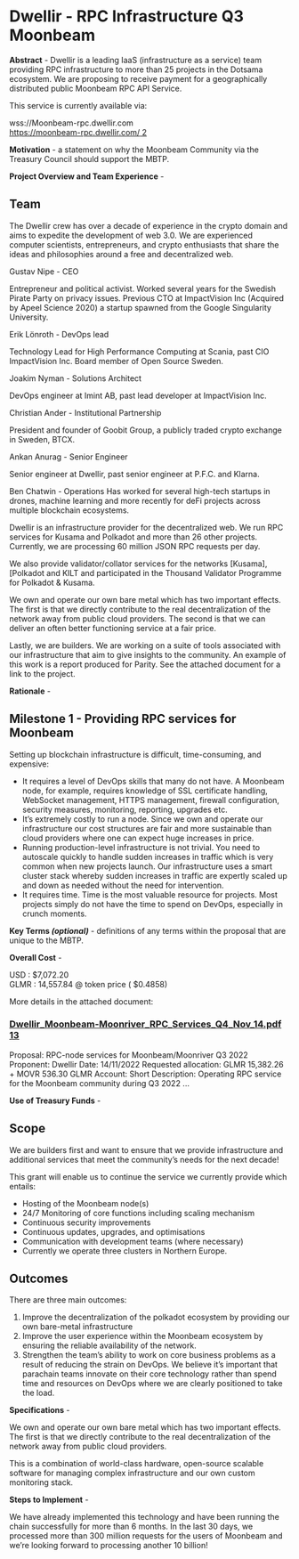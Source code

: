 # Dwellir - RPC Infrastructure Q3 Moonbeam

**Abstract**  - Dwellir is a leading IaaS (infrastructure as a service) team providing RPC infrastructure to more than 25 projects in the Dotsama ecosystem. We are proposing to receive payment for a geographically distributed public Moonbeam RPC API Service.

This service is currently available via:

wss://Moonbeam-rpc.dwellir.com  
[https://moonbeam-rpc.dwellir.com/  2](https://moonbeam-rpc.dwellir.com/)

**Motivation**  - a statement on why the Moonbeam Community via the Treasury Council should support the MBTP.

**Project Overview and Team Experience**  -

## Team

The Dwellir crew has over a decade of experience in the crypto domain and aims to expedite the development of web 3.0. We are experienced computer scientists, entrepreneurs, and crypto enthusiasts that share the ideas and philosophies around a free and decentralized web.

Gustav Nipe - CEO

Entrepreneur and political activist. Worked several years for the Swedish Pirate Party on privacy issues. Previous CTO at ImpactVision Inc (Acquired by Apeel Science 2020) a startup spawned from the Google Singularity University.

Erik Lönroth - DevOps lead

Technology Lead for High Performance Computing at Scania, past CIO ImpactVision Inc. Board member of Open Source Sweden.

Joakim Nyman - Solutions Architect

DevOps engineer at Imint AB, past lead developer at ImpactVision Inc.

Christian Ander - Institutional Partnership

President and founder of Goobit Group, a publicly traded crypto exchange in Sweden, BTCX.

Ankan Anurag - Senior Engineer

Senior engineer at Dwellir, past senior engineer at P.F.C. and Klarna.

Ben Chatwin - Operations Has worked for several high-tech startups in drones, machine learning and more recently for deFi projects across multiple blockchain ecosystems.

Dwellir is an infrastructure provider for the decentralized web. We run RPC services for Kusama and Polkadot and more than 26 other projects. Currently, we are processing 60 million JSON RPC requests per day.

We also provide validator/collator services for the networks [Kusama], [Polkadot and KILT and participated in the Thousand Validator Programme for Polkadot & Kusama.

We own and operate our own bare metal which has two important effects. The first is that we directly contribute to the real decentralization of the network away from public cloud providers. The second is that we can deliver an often better functioning service at a fair price.

Lastly, we are builders. We are working on a suite of tools associated with our infrastructure that aim to give insights to the community. An example of this work is a report produced for Parity. See the attached document for a link to the project.

**Rationale**  -

## Milestone 1 - Providing RPC services for Moonbeam

Setting up blockchain infrastructure is difficult, time-consuming, and expensive:

-   It requires a level of DevOps skills that many do not have. A Moonbeam node, for example, requires knowledge of SSL certificate handling, WebSocket management, HTTPS management, firewall configuration, security measures, monitoring, reporting, upgrades etc.
-   It’s extremely costly to run a node. Since we own and operate our infrastructure our cost structures are fair and more sustainable than cloud providers where one can expect huge increases in price.
-   Running production-level infrastructure is not trivial. You need to autoscale quickly to handle sudden increases in traffic which is very common when new projects launch. Our infrastructure uses a smart cluster stack whereby sudden increases in traffic are expertly scaled up and down as needed without the need for intervention.
-   It requires time. Time is the most valuable resource for projects. Most projects simply do not have the time to spend on DevOps, especially in crunch moments.

**Key Terms  _(optional)_**  - definitions of any terms within the proposal that are unique to the MBTP.

**Overall Cost**  -

USD : $7,072.20  
GLMR : 14,557.84 @ token price ( $0.4858)

More details in the attached document:

[](https://docs.google.com/document/d/1of9KQiiFJnQlPHPtPYFfUff4uVCmPL8lzzz5xOnHGRY/edit?usp=sharing)

### [Dwellir_Moonbeam-Moonriver_RPC_Services_Q4_Nov_14.pdf  13](https://docs.google.com/document/d/1of9KQiiFJnQlPHPtPYFfUff4uVCmPL8lzzz5xOnHGRY/edit?usp=sharing)

Proposal: RPC-node services for Moonbeam/Moonriver Q3 2022 Proponent: Dwellir Date: 14/11/2022 Requested allocation: GLMR 15,382.26 + MOVR 536.30 GLMR Account: Short Description: Operating RPC service for the Moonbeam community during Q3 2022 ...

**Use of Treasury Funds**  -

## Scope

We are builders first and want to ensure that we provide infrastructure and additional services that meet the community’s needs for the next decade!

This grant will enable us to continue the service we currently provide which entails:

-   Hosting of the Moonbeam node(s)
-   24/7 Monitoring of core functions including scaling mechanism
-   Continuous security improvements
-   Continuous updates, upgrades, and optimisations
-   Communication with development teams (where necessary)
-   Currently we operate three clusters in Northern Europe.

## Outcomes

There are three main outcomes:

1.  Improve the decentralization of the polkadot ecosystem by providing our own bare-metal infrastructure
2.  Improve the user experience within the Moonbeam ecosystem by ensuring the reliable availability of the network.
3.  Strengthen the team’s ability to work on core business problems as a result of reducing the strain on DevOps. We believe it’s important that parachain teams innovate on their core technology rather than spend time and resources on DevOps where we are clearly positioned to take the load.

**Specifications**  -

We own and operate our own bare metal which has two important effects. The first is that we directly contribute to the real decentralization of the network away from public cloud providers.

This is a combination of world-class hardware, open-source scalable software for managing complex infrastructure and our own custom monitoring stack.

**Steps to Implement**  -

We have already implemented this technology and have been running the chain successfully for more than 6 months. In the last 30 days, we processed more than 300 million requests for the users of Moonbeam and we’re looking forward to processing another 10 billion!